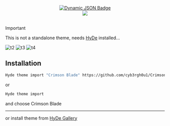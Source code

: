 <div align = center>
    <a href="https://discord.gg/AYbJ9MJez7">
        <img alt="Dynamic JSON Badge" src="https://img.shields.io/badge/dynamic/json?url=https%3A%2F%2Fdiscordapp.com%2Fapi%2Finvites%2FmT5YqjaJFh%3Fwith_counts%3Dtrue&query=%24.approximate_member_count&suffix=%20members&style=for-the-badge&logo=discord&logoSize=auto&label=The%20HyDe%20Project&labelColor=ebbcba&color=c79bf0">    
    </a>
</div>
<div align = center><img src="https://raw.githubusercontent.com/prasanthrangan/hyprdots/main/Source/assets/denv_banner.png"><br><br></div>

> [!IMPORTANT]
> This is not a standalone theme, needs [HyDe](https://github.com/prasanthrangan/hyprdots) installed...

![t2](./screenshots/ss_4.png)
![t3](./screenshots/ss_3.png)
![t4](./screenshots/ss_2.png)




## Installation
```sh
Hyde theme import "Crimson Blade" https://github.com/cyb3rgh0u1/Crimson-Blade
```
or 
```sh
Hyde theme import
```
and choose Crimson Blade

---

or install theme from [HyDe Gallery](https://github.com/kRHYME7/denv-gallery)


